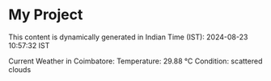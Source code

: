 # My Project

This content is dynamically generated in Indian Time (IST): 2024-08-23 10:57:32 IST


Current Weather in Coimbatore:
Temperature: 29.88 °C
Condition: scattered clouds
